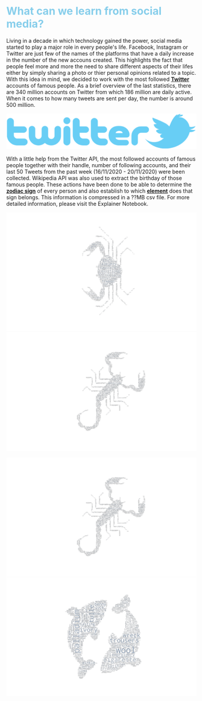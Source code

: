 # **<span style="color:#87CEEB">What can we learn from social media?</span>**
  
Living in a decade in which technology gained the power, social media started to play a major role in every people's life. Facebook, Instagram or Twitter are just few of the names of the platforms that have a daily increase in the number of the new accouns created. This highlights the fact that people feel more and more the need to share different aspects of their lifes either by simply sharing a photo or thier personal opinions related to a topic. With this idea in mind, we decided to work with the most followed **[Twitter](https://twitter.com)** accounts of famous people. As a brief overview of the last statistics, there are 340 million accounts on Twitter from which 186 million are daily active. When it comes to how many tweets are sent per day, the number is around 500 million.  

![TwitterLogo](TwitterLogo.png)

With a little help from the Twitter API, the most followed accounts of famous people together with their handle, number of following accounts, and their last 50 Tweets from the past week (16/11/2020 - 20/11/2020) were been collected. Wikipedia API was also used to extract the birthday of those famous people. These actions have been done to be able to determine the **[zodiac sign](https://askastrology.com/zodiac-signs/)** of every person and also establish to which **[element](https://astrostyle.com/learn-astrology/the-elements-fire-earth-air-and-water-signs/)** does that sign belongs. This information is compressed in a ??MB csv file. For more detailed information, please visit the Explainer Notebook. 


 <img src="https://raw.githubusercontent.com/simoneengelbr/twitter_zodiac/main/images/Cancer_wordcloud.png?token=AK2UC2IIUXD5LFELZ6D575C7ZYZ6G" width="650"><img src="https://raw.githubusercontent.com/simoneengelbr/twitter_zodiac/main/images/Scorpio_wordcloud.png?token=AK2UC2NSCMMC4JYSJMCGLES7ZY2DW" width="650">
 
 
 
 ![Scorpio_wordcloud](Scorpio_wordcloud.png)![Pisces_wordcloud](Pisces_wordcloud.png)

